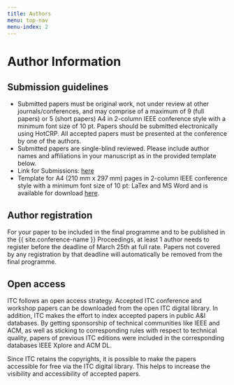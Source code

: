 ```yaml
---
title: Authors
menu: top-nav
menu-index: 2
---
```


# Author Information

## Submission guidelines

* Submitted papers must be original work, not under review at other journals/conferences, and may comprise of a maximum of 9 (full papers) or 5 (short papers) A4 in 2-column IEEE conference style with a minimum font size of 10 pt. Papers should be submitted electronically using HotCRP. All accepted papers must be presented at the conference by one of the authors.
* Submitted papers are single-blind reviewed. Please include author names and affiliations in your manuscript as in the provided template below.
* Link for Submissions: [here](https://itc2025.hotcrp.com/)
* Template for A4 (210 mm x 297 mm) pages in 2-column IEEE conference style with a minimum font size of 10 pt: LaTex and MS Word and is available for download [here](https://www.ieee.org/conferences/publishing/templates.html).

## Author registration

For your paper to be included in the final programme and to be published in the {{ site.conference-name }} Proceedings, at least 1 author needs to register before the deadline of March 25th at full rate. Papers not covered by any registration by that deadline will automatically be removed from the final programme.

## Open access

ITC follows an open access strategy. Accepted ITC conference and workshop papers can be downloaded from the open ITC digital library. In addition, ITC makes the effort to index accepted papers in public A&I databases. By getting sponsorship of technical communities like IEEE and ACM, as well as sticking to corresponding rules with respect to technical quality, papers of previous ITC editions were included in the corresponding databases IEEE Xplore and ACM DL.

Since ITC retains the copyrights, it is possible to make the papers accessible for free via the ITC digital library. This helps to increase the visibility and accessibility of accepted papers.

